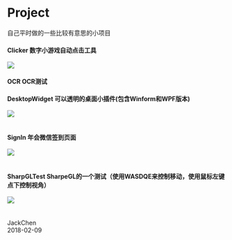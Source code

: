# Project
自己平时做的一些比较有意思的小项目

#### Clicker 数字小游戏自动点击工具<br><br>![](https://github.com/chen365409389/Project/blob/master/Img/Clicker.png)<br>
#### OCR	OCR测试
#### DesktopWidget 可以透明的桌面小插件(包含Winform和WPF版本)<br><br>![](https://github.com/chen365409389/Project/blob/master/Img/DesktopWidget.png)<br><br>
#### SignIn 年会微信签到页面<br><br>![](https://github.com/chen365409389/Project/blob/master/Img/SignIn.jpg)<br><br>
#### SharpGLTest SharpeGL的一个测试（使用WASDQE来控制移动，使用鼠标左键点下控制视角）<br><br>![](https://github.com/chen365409389/Project/blob/master/Img/SharpeGL.png)<br><br>

JackChen<br>
2018-02-09
